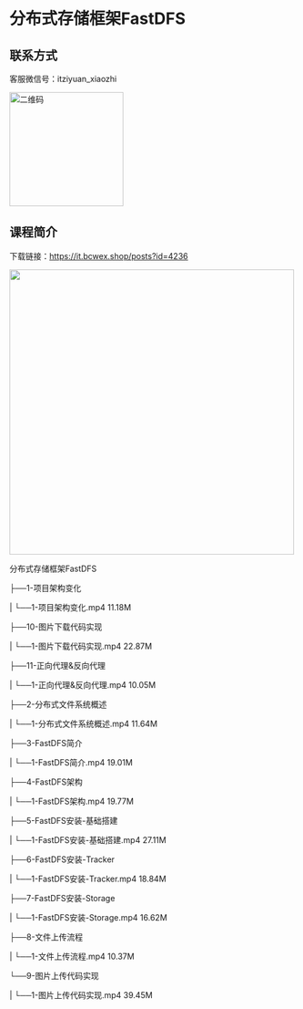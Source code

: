 # 分布式存储框架FastDFS

## 联系方式

客服微信号：itziyuan_xiaozhi

<img src="https://ziyuanyun.oss-cn-guangzhou.aliyuncs.com/common/20240614073449/666b82192834a.jpg" width="200" height="200" alt="二维码">

## 课程简介

下载链接：https://it.bcwex.shop/posts?id=4236

<img src="https://ziyuanyun.oss-cn-guangzhou.aliyuncs.com/yun/20240706073821/668883eddc29c.jpg" width="500" alt="">

  

 分布式存储框架FastDFS

 ├──1-项目架构变化

 | └──1-项目架构变化.mp4 11.18M

 ├──10-图片下载代码实现

 | └──1-图片下载代码实现.mp4 22.87M

 ├──11-正向代理&amp;反向代理

 | └──1-正向代理&amp;反向代理.mp4 10.05M

 ├──2-分布式文件系统概述

 | └──1-分布式文件系统概述.mp4 11.64M

 ├──3-FastDFS简介

 | └──1-FastDFS简介.mp4 19.01M

 ├──4-FastDFS架构

 | └──1-FastDFS架构.mp4 19.77M

 ├──5-FastDFS安装-基础搭建

 | └──1-FastDFS安装-基础搭建.mp4 27.11M

 ├──6-FastDFS安装-Tracker

 | └──1-FastDFS安装-Tracker.mp4 18.84M

 ├──7-FastDFS安装-Storage

 | └──1-FastDFS安装-Storage.mp4 16.62M

 ├──8-文件上传流程

 | └──1-文件上传流程.mp4 10.37M

 └──9-图片上传代码实现

 | └──1-图片上传代码实现.mp4 39.45M

  